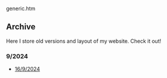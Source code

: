generic.htm

## Archive

Here I store old versions and layout of my website. Check it out!

### 9/2024

- [16/9/2024](/archive/2024/9/16.htm)